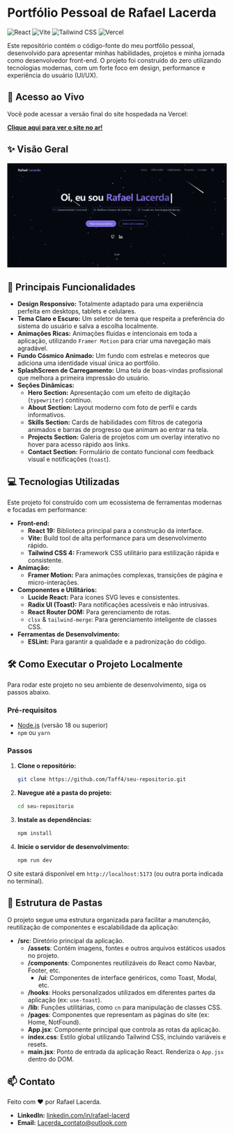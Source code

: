 # Portfólio Pessoal de Rafael Lacerda

![React](https://img.shields.io/badge/React-19-blue?logo=react)
![Vite](https://img.shields.io/badge/Vite-7-purple?logo=vite)
![Tailwind CSS](https://img.shields.io/badge/Tailwind_CSS-4-38B2AC?logo=tailwind-css)
![Vercel](https://img.shields.io/badge/Deploy-Vercel-black?logo=vercel)

Este repositório contém o código-fonte do meu portfólio pessoal, desenvolvido para apresentar minhas habilidades, projetos e minha jornada como desenvolvedor front-end. O projeto foi construído do zero utilizando tecnologias modernas, com um forte foco em design, performance e experiência do usuário (UI/UX).

## 🚀 Acesso ao Vivo

Você pode acessar a versão final do site hospedada na Vercel:

**[Clique aqui para ver o site no ar!](https://portifolio-lacerda.vercel.app/)**  

## ✨ Visão Geral

![Demonstração do Portfólio](./public/pag%201.png)  


## 🌟 Principais Funcionalidades

-   **Design Responsivo:** Totalmente adaptado para uma experiência perfeita em desktops, tablets e celulares.
-   **Tema Claro e Escuro:** Um seletor de tema que respeita a preferência do sistema do usuário e salva a escolha localmente.
-   **Animações Ricas:** Animações fluidas e intencionais em toda a aplicação, utilizando `Framer Motion` para criar uma navegação mais agradável.
-   **Fundo Cósmico Animado:** Um fundo com estrelas e meteoros que adiciona uma identidade visual única ao portfólio.
-   **SplashScreen de Carregamento:** Uma tela de boas-vindas profissional que melhora a primeira impressão do usuário.
-   **Seções Dinâmicas:**
    -   **Hero Section:** Apresentação com um efeito de digitação (`typewriter`) contínuo.
    -   **About Section:** Layout moderno com foto de perfil e cards informativos.
    -   **Skills Section:** Cards de habilidades com filtros de categoria animados e barras de progresso que animam ao entrar na tela.
    -   **Projects Section:** Galeria de projetos com um overlay interativo no hover para acesso rápido aos links.
    -   **Contact Section:** Formulário de contato funcional com feedback visual e notificações (`toast`).

## 💻 Tecnologias Utilizadas

Este projeto foi construído com um ecossistema de ferramentas modernas e focadas em performance:

-   **Front-end:**
    -   **React 19:** Biblioteca principal para a construção da interface.
    -   **Vite:** Build tool de alta performance para um desenvolvimento rápido.
    -   **Tailwind CSS 4:** Framework CSS utilitário para estilização rápida e consistente.
-   **Animação:**
    -   **Framer Motion:** Para animações complexas, transições de página e micro-interações.
-   **Componentes e Utilitários:**
    -   **Lucide React:** Para ícones SVG leves e consistentes.
    -   **Radix UI (Toast):** Para notificações acessíveis e não intrusivas.
    -   **React Router DOM:** Para gerenciamento de rotas.
    -   `clsx` & `tailwind-merge`: Para gerenciamento inteligente de classes CSS.
-   **Ferramentas de Desenvolvimento:**
    -   **ESLint:** Para garantir a qualidade e a padronização do código.

## 🛠️ Como Executar o Projeto Localmente

Para rodar este projeto no seu ambiente de desenvolvimento, siga os passos abaixo.

### Pré-requisitos

-   [Node.js](https://nodejs.org/en/) (versão 18 ou superior)
-   `npm` ou `yarn`

### Passos

1.  **Clone o repositório:**
    ```bash
    git clone https://github.com/Taff4/seu-repositorio.git
    ```

2.  **Navegue até a pasta do projeto:**
    ```bash
    cd seu-repositorio
    ```

3.  **Instale as dependências:**
    ```bash
    npm install
    ```

4.  **Inicie o servidor de desenvolvimento:**
    ```bash
    npm run dev
    ```

O site estará disponível em `http://localhost:5173` (ou outra porta indicada no terminal).

## 📂 Estrutura de Pastas

O projeto segue uma estrutura organizada para facilitar a manutenção, reutilização de componentes e escalabilidade da aplicação:

- **/src**: Diretório principal da aplicação.
  - **/assets**: Contém imagens, fontes e outros arquivos estáticos usados no projeto.
  - **/components**: Componentes reutilizáveis do React como Navbar, Footer, etc.
    - **/ui**: Componentes de interface genéricos, como Toast, Modal, etc.
  - **/hooks**: Hooks personalizados utilizados em diferentes partes da aplicação (ex: `use-toast`).
  - **/lib**: Funções utilitárias, como `cn` para manipulação de classes CSS.
  - **/pages**: Componentes que representam as páginas do site (ex: Home, NotFound).
  - **App.jsx**: Componente principal que controla as rotas da aplicação.
  - **index.css**: Estilo global utilizando Tailwind CSS, incluindo variáveis e resets.
  - **main.jsx**: Ponto de entrada da aplicação React. Renderiza o `App.jsx` dentro do DOM.

## 📫 Contato

Feito com ❤️ por Rafael Lacerda.

-   **LinkedIn:** [linkedin.com/in/rafael-lacerd](https://www.linkedin.com/in/rafael-lacerd)
-   **Email:** Lacerda_contato@outlook.com
